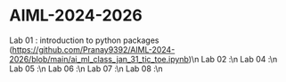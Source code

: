 # AIML-2024-2026
Lab 01 : introduction to python packages (https://github.com/Pranay9392/AIML-2024-2026/blob/main/ai_ml_class_jan_31_tic_toe.ipynb)\n
Lab 02 :\n
Lab 04 :\n
Lab 05 :\n
Lab 06 :\n
Lab 07 :\n
Lab 08 :\n




